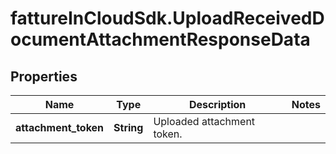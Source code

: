 # fattureInCloudSdk.UploadReceivedDocumentAttachmentResponseData

## Properties

Name | Type | Description | Notes
------------ | ------------- | ------------- | -------------
**attachment_token** | **String** | Uploaded attachment token. | 



